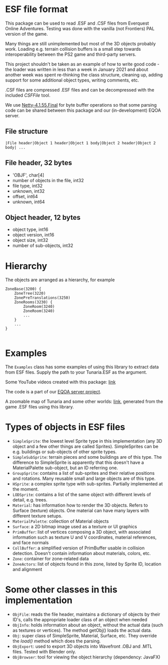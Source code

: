 
# ESF file format

This package can be used to read .ESF and .CSF files from Everquest Online Adventures. Testing was done with the vanilla (not Frontiers) PAL version of the game.

Many things are still unimplemented but most of the 3D objects probably work. Loading e.g. terrain collision buffers is a small step towards interoperability between the PS2 game and third-party servers.

This project shouldn't be taken as an example of how to write good code - the loader was written in less than a week in January 2021 and about another week was spent re-thinking the class structure, cleaning up, adding support for some additional object types, writing comments, etc.  

.CSF files are compressed .ESF files and can be decompressed with the included *CSFFile* tool.

We use [Netty-4.1.55.Final](https://netty.io/downloads.html) for byte buffer operations so that some parsing code can be shared between this package and our (in-development) EQOA server.


## File structure

`|File header|Object 1 header|Object 1 body|Object 2 header|Object 2 body| ...`

## File header, 32 bytes

- 'OBJF', char[4]
- number of objects in the file, int32
- file type, int32
- unknown, int32
- offset, int64
- unknown, int64


## Object header, 12 bytes

- object type, int16
- object version, int16
- object size, int32
- number of sub-objects, int32


# Hierarchy
The objects are arranged as a hierarchy, for example

```
ZoneBase(3200) {
	ZoneTree(3220)
	ZonePreTranslations(3250)
	ZoneRooms(3230) {
		ZoneRoom(3240)
		ZoneRoom(3240)
		...
	}
	...
}
		
```
# Examples

The ``Examples`` class has some examples of using this library to extract data from ESF files. Supply the path to your Tunaria.ESF as the argument.

Some YouTube videos created with this package: [link](https://www.youtube.com/watch?v=7nm-pxD5xP8&list=PLSdoxXXW_vHCDT0EaQsc1IGtfGIXNLdhP)

The code is a part of our [EQOA server project](https://sandstorm.kiekko.tv).

A zoomable map of Tunaria and some other worlds: [link](https://sandstorm.kiekko.tv/map/), generated from the game .ESF files using this library.


# Types of objects in ESF files

- ``SimpleSprite``: the lowest level Sprite type in this implementation (any 3D object and a few other things are called Sprites). SimpleSprites can be e.g. buildings or sub-objects of other sprite types.
- ``SimpleSubSprite``: terrain pieces and some buildings are of this type. The difference to SimpleSprite is apparently that this doesn't have a MaterialPalette sub-object, but an ID referring one.
- ``GroupSprite``: contains a list of sub-sprites and their relative positions and rotations. Many reusable small and large objects are of this type.
- ``HSprite``: a complex sprite type with sub-sprites. Partially implemented at the moment.
- ``LODSprite``: contains a list of the same object with different levels of detail, e.g. trees.
- ``Material``: has information how to render the 3D objects. Refers to Surface (texture) objects. One material can have many layers with different texture setups.
- ``MaterialPalette``: collection of Material objects
- ``Surface``: a 2D bitmap image used as a texture or UI graphics
- ``PrimBuffer``: list of vertices composing a 3D object, with associated information such as texture U and V coordinates, material references, and face normals 
- ``CollBuffer``: a simplified version of PrimBuffer usable in collision detection. Doesn't contain information about materials, colors, etc.
- ``Zone``: container for zone-related data
- ``ZoneActors``: list of objects found in this zone, listed by Sprite ID, location and alignment

# Some other classes in this implementation
- ``ObjFile``: reads the file header, maintains a dictionary of objects by their ID's, calls the appropriate loader class of an object when needed
- ``ObjInfo``: holds information about an object, without the actual data (such as textures or vertices). The method getObj() loads the actual data.
- ``Obj``: super class of SimpleSprite, Material, Surface, etc. They override the *load()* method which does the parsing.
- ``ObjExport``: used to export 3D objects into Wavefront .OBJ and .MTL files. Tested with Blender only.
- ``ObjBrowser``: tool for viewing the object hierarchy (dependency: JavaFX)
